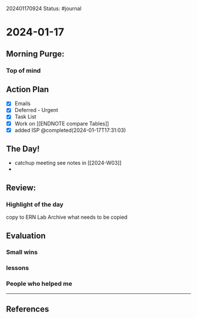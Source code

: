 202401170924
Status: #journal

# 2024-01-17

## Morning Purge: 

### Top of mind

##  Action Plan
- [x] Emails
- [x] Deferred - Urgent
- [x] Task List
- [x] Work on [[ENDNOTE compare Tables]]
- [x] added ISP @completed(2024-01-17T17:31:03)
## The Day!

- catchup meeting see notes in [[2024-W03]]
- 

## Review: 
### Highlight of the day  
copy to ERN Lab Archive what needs to be copied
  
## Evaluation  

### Small wins  
  
### lessons

### People who helped me


---
## References
